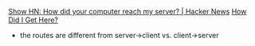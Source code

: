 
[Show HN: How did your computer reach my server? | Hacker News](https://news.ycombinator.com/item?id=38531604)
[How Did I Get Here?](https://how-did-i-get-here.net/)
- the routes are different from server->client vs. client->server
